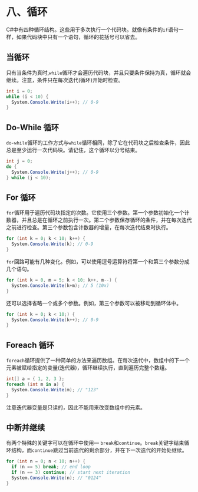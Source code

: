 # 八、循环

C#中有四种循环结构。这些用于多次执行一个代码块。就像有条件的`if`语句一样，如果代码块中只有一个语句，循环的花括号可以省去。

## 当循环

只有当条件为真时,`while`循环才会遍历代码块，并且只要条件保持为真，循环就会继续。注意，条件只在每次迭代(循环)开始时检查。

```cs
int i = 0;
while (i < 10) {
  System.Console.Write(i++); // 0-9
}

```

## Do-While 循环

`do-while`循环的工作方式与`while`循环相同，除了它在代码块之后检查条件，因此总是至少运行一次代码块。请记住，这个循环以分号结束。

```cs
int j = 0;
do {
  System.Console.Write(j++); // 0-9
} while (j < 10);

```

## For 循环

`for`循环用于遍历代码块指定的次数。它使用三个参数。第一个参数初始化一个计数器，并且总是在循环之前执行一次。第二个参数保存循环的条件，并在每次迭代之前进行检查。第三个参数包含计数器的增量，在每次迭代结束时执行。

```cs
for (int k = 0; k < 10; k++) {
  System.Console.Write(k); // 0-9
}

```

`for`回路可能有几种变化。例如，可以使用逗号运算符将第一个和第三个参数分成几个语句。

```cs
for (int k = 0, m = 5; k < 10; k++, m--) {
  System.Console.Write(k+m); // 5 (10x)
}

```

还可以选择省略一个或多个参数。例如，第三个参数可以被移动到循环体中。

```cs
for (int k = 0; k < 10;) {
  System.Console.Write(k++); // 0-9
}

```

## Foreach 循环

`foreach`循环提供了一种简单的方法来遍历数组。在每次迭代中，数组中的下一个元素被赋给指定的变量(迭代器)，循环继续执行，直到遍历完整个数组。

```cs
int[] a = { 1, 2, 3 };
foreach (int m in a) {
  System.Console.Write(m); // "123"
}

```

注意迭代器变量是只读的，因此不能用来改变数组中的元素。

## 中断并继续

有两个特殊的关键字可以在循环中使用— `break`和`continue`。`break`关键字结束循环结构，而`continue`跳过当前迭代的剩余部分，并在下一次迭代的开始处继续。

```cs
for (int n = 0; n < 10; n++) {
  if (n == 5) break; // end loop
  if (n == 3) continue; // start next iteration
  System.Console.Write(n); // "0124"
}

```